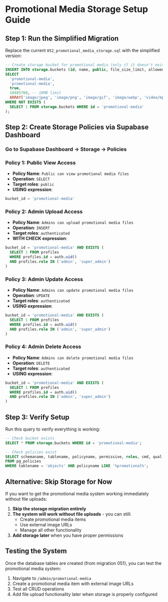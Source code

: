 # Promotional Media Storage Setup Guide

## Step 1: Run the Simplified Migration

Replace the current `052_promotional_media_storage.sql` with the simplified version:

```sql
-- Create storage bucket for promotional media (only if it doesn't exist)
INSERT INTO storage.buckets (id, name, public, file_size_limit, allowed_mime_types)
SELECT 
  'promotional-media',
  'promotional-media',
  true,
  10485760, -- 10MB limit
  ARRAY['image/jpeg', 'image/png', 'image/gif', 'image/webp', 'video/mp4', 'video/webm', 'video/ogg']
WHERE NOT EXISTS (
  SELECT 1 FROM storage.buckets WHERE id = 'promotional-media'
);
```

## Step 2: Create Storage Policies via Supabase Dashboard

### Go to Supabase Dashboard → Storage → Policies

### Policy 1: Public View Access
- **Policy Name**: `Public can view promotional media files`
- **Operation**: `SELECT`
- **Target roles**: `public`
- **USING expression**:
```sql
bucket_id = 'promotional-media'
```

### Policy 2: Admin Upload Access
- **Policy Name**: `Admins can upload promotional media files`
- **Operation**: `INSERT`
- **Target roles**: `authenticated`
- **WITH CHECK expression**:
```sql
bucket_id = 'promotional-media' AND EXISTS (
  SELECT 1 FROM profiles 
  WHERE profiles.id = auth.uid() 
  AND profiles.role IN ('admin', 'super_admin')
)
```

### Policy 3: Admin Update Access
- **Policy Name**: `Admins can update promotional media files`
- **Operation**: `UPDATE`
- **Target roles**: `authenticated`
- **USING expression**:
```sql
bucket_id = 'promotional-media' AND EXISTS (
  SELECT 1 FROM profiles 
  WHERE profiles.id = auth.uid() 
  AND profiles.role IN ('admin', 'super_admin')
)
```

### Policy 4: Admin Delete Access
- **Policy Name**: `Admins can delete promotional media files`
- **Operation**: `DELETE`
- **Target roles**: `authenticated`
- **USING expression**:
```sql
bucket_id = 'promotional-media' AND EXISTS (
  SELECT 1 FROM profiles 
  WHERE profiles.id = auth.uid() 
  AND profiles.role IN ('admin', 'super_admin')
)
```

## Step 3: Verify Setup

Run this query to verify everything is working:

```sql
-- Check bucket exists
SELECT * FROM storage.buckets WHERE id = 'promotional-media';

-- Check policies exist
SELECT schemaname, tablename, policyname, permissive, roles, cmd, qual 
FROM pg_policies 
WHERE tablename = 'objects' AND policyname LIKE '%promotional%';
```

## Alternative: Skip Storage for Now

If you want to get the promotional media system working immediately without file uploads:

1. **Skip the storage migration entirely**
2. **The system will work without file uploads** - you can still:
   - Create promotional media items
   - Use external image URLs
   - Manage all other functionality
3. **Add storage later** when you have proper permissions

## Testing the System

Once the database tables are created (from migration 051), you can test the promotional media system:

1. Navigate to `/admin/promotional-media`
2. Create a promotional media item with external image URLs
3. Test all CRUD operations
4. Add file upload functionality later when storage is properly configured




